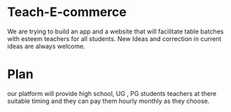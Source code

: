 # Teach-E-commerce
We are trying to build an app and a website that will facilitate table batches with esteem teachers for all students.
New Ideas and correction in current ideas are always welcome.
# Plan
our platform will provide high school, UG , PG students teachers at there suitable timing and they can pay them hourly monthly as they choose. 
